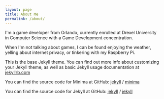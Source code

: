 ```yaml
---
layout: page
title: About Me
permalink: /about/
---
```


I'm a game developer from Orlando, currently enrolled at Drexel University in Computer Science with a Game Development concentration.

When I'm not talking about games, I can be found enjoying the weather, yelling about internet privacy, or tinkering with my Raspberry Pi.

This is the base Jekyll theme. You can find out more info about customizing your Jekyll theme, as well as basic Jekyll usage documentation at [jekyllrb.com](https://jekyllrb.com/)

You can find the source code for Minima at GitHub:
[jekyll][jekyll-organization] /
[minima](https://github.com/jekyll/minima)

You can find the source code for Jekyll at GitHub:
[jekyll][jekyll-organization] /
[jekyll](https://github.com/jekyll/jekyll)


[jekyll-organization]: https://github.com/jekyll
